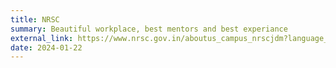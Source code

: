 ```yaml
---
title: NRSC
summary: Beautiful workplace, best mentors and best experiance
external_link: https://www.nrsc.gov.in/aboutus_campus_nrscjdm?language_content_entity=en
date: 2024-01-22
---
```

